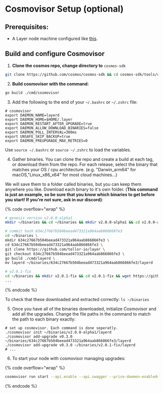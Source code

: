 # Cosmovisor Setup (optional)

## Prerequisites:

* A Layer node machine configured like [this](./).

## Build and configure Cosmovisor

1. **Clone the cosmos repo, change directory to** `cosmos-sdk`

```sh
git clone https://github.com/cosmos/cosmos-sdk && cd cosmos-sdk/tools/cosmovisor
```

2. **Build cosmovisor with the command:**

```sh
go build ./cmd/cosmovisor
```

3. Add the following to the end of your `~/.bashrc` or `~/.zshrc` file:

```
# cosmovisor
export DAEMON_NAME=layerd
export DAEMON_HOME=$HOME/.layer
export DAEMON_RESTART_AFTER_UPGRADE=true
export DAEMON_ALLOW_DOWNLOAD_BINARIES=false
export DAEMON_POLL_INTERVAL=300ms
export UNSAFE_SKIP_BACKUP=true
export DAEMON_PREUPGRADE_MAX_RETRIES=0
```

Use  `source ~/.bashrc` or `source ~/.zshrc` to load the variables.

4. Gather binaries. You can clone the repo and create a build at each tag, or download them from the repo. For each release, select the binary that matches your OS / cpu architecture. (e.g. "Darwin\_arm64" for macOS,"Linux\_x86\_x64" for most cloud machines...)&#x20;

We will save them to a folder called binaries, but you can keep them anywhere you like. Download each binary to it's own folder. (**This command is just an example, so be sure that you know which binaries to get before you start! If you're not sure, ask in our discord)**:

{% code overflow="wrap" %}
```sh
# genesis version v2.0.0-alpha1
mkdir ~/binaries && cd ~/binaries && mkdir v2.0.0-alpha1 && cd v2.0.0-alpha1 && wget https://github.com/tellor-io/layer/releases/download/v0.2.1/layer_Linux_x86_64.tar.gz && tar -xvzf layer_Linux_x86_64.tar.gz

# commit hash 634c27667b504beead473321a964aab866866fe3
cd ~/binaries \
mkdir 634c27667b504beead473321a964aab866866fe3 \
cd 634c27667b504beead473321a964aab866866fe3 \
git clone https://github.com/tellor-io/layer \
git checkout 634c27667b504beead473321a964aab866866fe3 \
go build ./cmd/layerd \
mv layerd ~/binaries/634c27667b504beead473321a964aab866866fe3/layerd

# v2.0.1-fix
cd ~/binaries && mkdir v2.0.1-fix && cd v2.0.1-fix && wget https://github.com/tellor-io/layer/releases/download/v2.0.1-fix/layer_Linux_x86_64.tar.gz && tar -xvzf layer_Linux_x86_64.tar.gz
...
```
{% endcode %}

To check that these downloaded and extracted correctly: `ls ~/binaries`

5. Once you have all of the binaries downloaded, initialize Cosmovisor and add all the upgrades. Change the file paths in the command to match the path to each binary exactly:

```shell
# set up cosmovisor. Each command is done seperatly.
./cosmovisor init ~/binaries/v2.0.0-alpha1/layerd
./cosmovisor add-upgrade v0.3.0 ~/binaries/634c27667b504beead473321a964aab866866fe3/layerd
./cosmovisor add-upgrade v0.3.0 ~/binaries/v2.0.1-fix/layerd
# ...
```

6. To start your node with cosmovisor managing upgrades:

{% code overflow="wrap" %}
```sh
cosmovisor run start --api.enable --api.swagger --price-daemon-enabled=false --panic-on-daemon-failure-enabled=false --key-name $ACCOUNT_NAME
```
{% endcode %}
